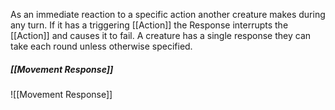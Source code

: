 As an immediate reaction to a specific action another creature makes during any turn. If it has a triggering [[Action]] the Response interrupts the [[Action]] and causes it to fail. A creature has a single response they can take each round unless otherwise specified.

##### [[Movement Response]]
![[Movement Response]]